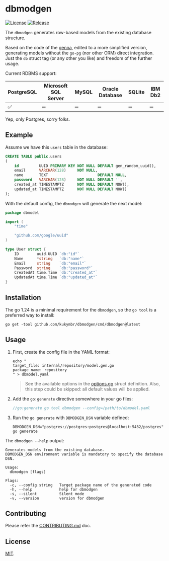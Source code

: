 # dbmodgen

[![License](https://img.shields.io/github/license/kukymbr/dbmodgen.svg)](https://github.com/kukymbr/dbmodgen/blob/main/LICENSE)
[![Release](https://img.shields.io/github/release/kukymbr/dbmodgen.svg)](https://github.com/kukymbr/dbmodgen/releases/latest)

The `dbmodgen` generates row-based models from the existing database structure.

Based on the code of the [genna](https://github.com/dizzyfool/genna), 
edited to a more simplified version, generating models without the `go-pg` (nor other ORM) direct integration.
Just the `db` struct tag (or any other you like) and freedom of the further usage.

Current RDBMS support:

| PostgreSQL | Microsoft SQL Server | MySQL | Oracle Database | SQLite | IBM Db2 |
|------------|----------------------|-------|-----------------|--------|---------|
| ✅          | ➖                    | ➖     | ➖               | ➖      | ➖       |

Yep, only Postgres, sorry folks.

## Example

Assume we have this `users` table in the database:

```sql
CREATE TABLE public.users
(
    id         UUID PRIMARY KEY NOT NULL DEFAULT gen_random_uuid(),
    email      VARCHAR(128)     NOT NULL,
    name       TEXT                      DEFAULT NULL,
    password   VARCHAR(128)     NOT NULL DEFAULT '',
    created_at TIMESTAMPTZ      NOT NULL DEFAULT NOW(),
    updated_at TIMESTAMPTZ      NOT NULL DEFAULT NOW()
);
```

With the default config, the `dbmodgen` will generate the next model:

```go
package dbmodel

import (
	"time"

	"github.com/google/uuid"
)

type User struct {
	ID        uuid.UUID `db:"id"`
	Name      *string   `db:"name"`
	Email     string    `db:"email"`
	Password  string    `db:"password"`
	CreatedAt time.Time `db:"created_at"`
	UpdatedAt time.Time `db:"updated_at"`
}

```
## Installation

The go 1.24 is a minimal requirement for the `dbmodgen`, so the `go tool` is a preferred way to install:

```shell
go get -tool github.com/kukymbr/dbmodgen/cmd/dbmodgen@latest
```

## Usage

1. First, create the config file in the YAML format:

   ```shell
   echo "
   target_file: internal/repository/model.gen.go
   package_name: repository
   " > dbmodel.yaml
   ```
    
   > See the available options in the [options.go](internal/generator/options.go) struct definition. 
   > Also, this step could be skipped: all default values will be applied.

2. Add the `go:generate` directive somewhere in your go files:
   
   ```go
   //go:generate go tool dbmodgen --config=/path/to/dbmodel.yaml
   ```

3. Run the `go generate` with `DBMODGEN_DSN` variable defined:

   ```shell
   DBMODGEN_DSN="postgres://postgres:postgres@localhost:5432/postgres" go generate
   ```

The `dbmodgen --help` output:

```text
Generates models from the existing database.
DBMODGEN_DSN environment variable is mandatory to specify the database DSN.

Usage:
  dbmodgen [flags]

Flags:
  -c, --config string   Target package name of the generated code
  -h, --help            help for dbmodgen
  -s, --silent          Silent mode
  -v, --version         version for dbmodgen
```

## Contributing

Please refer the [CONTRIBUTING.md](CONTRIBUTING.md) doc.

## License

[MIT](LICENSE).